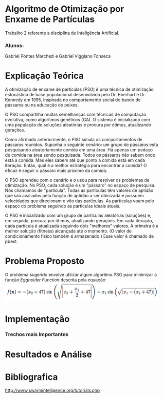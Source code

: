# Algoritmo de Otimização por Enxame de Partículas
Trabalho 2 referente a disciplina de Inteligência Artificial.

### Alunos: 
Gabriel Pontes Marchezi e Gabriel Viggiano Fonseca

# Explicação Teórica
A otimização de enxame de partículas (PSO) é uma técnica de otimização estocástica de base populacional desenvolvida pelo Dr. Eberhart e Dr. Kennedy   em 1995, inspirada no comportamento social do bando de pássaros ou na educação de peixes. 

O PSO compartilha muitas semelhanças com técnicas de computação evolutiva, como algoritmos genéticos (GA). O sistema é inicializado com uma população de soluções aleatórias e procura por ótimos, atualizando gerações.

Como afirmado anteriormente, o PSO simula os comportamentos de pássaros reunidos. Suponha o seguinte cenário: um grupo de pássaros está pesquisando aleatoriamente comida em uma área. Há apenas um pedaço de comida na área sendo pesquisada. Todos os pássaros não sabem onde está a comida. Mas eles sabem até que ponto a comida está em cada iteração. Então, qual é a melhor estratégia para encontrar a comida? O eficaz é seguir o pássaro mais próximo da comida.

O PSO aprendeu com o cenário e o usou para resolver os problemas de otimização. No PSO, cada solução é um "pássaro" no espaço de pesquisa. Nós chamamos de "partícula". Todas as partículas têm valores de aptidão que são avaliados pela função de aptidão a ser otimizada e possuem velocidades que direcionam o vôo das partículas. As partículas voam pelo espaço do problema seguindo as partículas ideais atuais.

O PSO é inicializado com um grupo de partículas aleatórias (soluções) e, em seguida, procura por ótimos, atualizando gerações. Em cada iteração, cada partícula é atualizada seguindo dois "melhores" valores. A primeira é a melhor solução (fitness) alcançada até o momento. (O valor de condicionamento físico também é armazenado.) Esse valor é chamado de pbest.

# Problema Proposto
O problema sugerido envolve utilizar algum algoritmo PSO para minimizar a função <i> Eggholder Function </i> descrita pela equação:
![Alt text](https://github.com/gabrielviggiano/Trab02_IA_PSO/blob/master/egg2.png?raw=true "funcao egg")<br>


# Implementação 

### Trechos mais Importantes

# Resultados e Análise

# Bibliografica

http://www.swarmintelligence.org/tutorials.php

